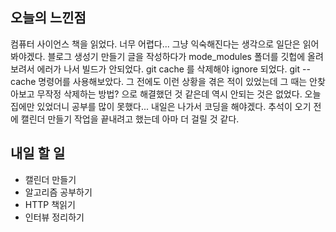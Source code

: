 ## 오늘의 느낀점

컴퓨터 사이언스 책을 읽었다. 너무 어렵다... 그냥 익숙해진다는 생각으로 일단은 읽어봐야겠다.
블로그 생성기 만들기 글을 작성하다가 mode_modules 폴더를 깃헙에 올려보려서 에러가 나서 빌드가 안되었다.
git cache 를 삭제해야 ignore 되었다. git --cache 명령어를 사용해보았다. 그 전에도 이런 상황을 겪은 적이 있었는데 그 때는 안찾아보고 무작정 삭제하는 방법? 으로 해결했던 것 같은데 역시 안되는 것은 없었다.
오늘 집에만 있었더니 공부를 많이 못했다... 내일은 나가서 코딩을 해야겠다. 추석이 오기 전에 캘린더 만들기 작업을 끝내려고 했는데 아마 더 걸릴 것 같다.

## 내일 할 일

- 캘린더 만들기
- 알고리즘 공부하기
- HTTP 책읽기
- 인터뷰 정리하기
